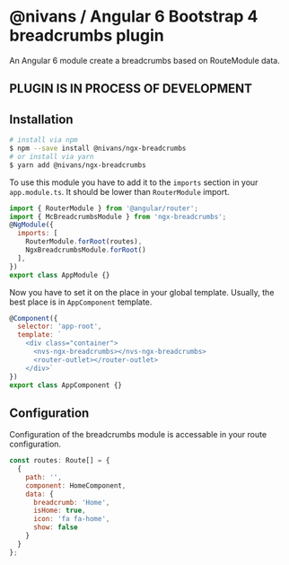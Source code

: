 # @nivans / Angular 6 Bootstrap 4 breadcrumbs plugin
An Angular 6 module create a breadcrumbs based on RouteModule data.

## PLUGIN IS IN PROCESS OF DEVELOPMENT
## Installation
```bash
# install via npm
$ npm --save install @nivans/ngx-breadcrumbs
# or install via yarn
$ yarn add @nivans/ngx-breadcrumbs
```

To use this module you have to add it to the `imports` section in your `app.module.ts`. It should be lower than `RouterModule` import.

```javascript
import { RouterModule } from '@angular/router';
import { McBreadcrumbsModule } from 'ngx-breadcrumbs';
@NgModule({
  imports: [
    RouterModule.forRoot(routes),
    NgxBreadcrumbsModule.forRoot()
  ],  
})
export class AppModule {}
```

Now you have to set it on the place in your global template. Usually, the best place is in `AppComponent` template.
```javascript
@Component({
  selector: 'app-root',
  template: `
    <div class="container">
      <nvs-ngx-breadcrumbs></nvs-ngx-breadcrumbs>
      <router-outlet></router-outlet>
    </div>`
})
export class AppComponent {}
```

## Configuration

Configuration of the breadcrumbs module is accessable in your route configuration.

```javascript
const routes: Route[] = {
  {
    path: '',
    component: HomeComponent,
    data: {
      breadcrumb: 'Home',
      isHome: true,
      icon: 'fa fa-home',
      show: false
    }
  }
};
```

